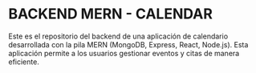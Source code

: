 # BACKEND MERN - CALENDAR
Este es el repositorio del backend de una aplicación de calendario desarrollada con la pila MERN (MongoDB, Express, React, Node.js). Esta aplicación permite a los usuarios gestionar eventos y citas de manera eficiente.